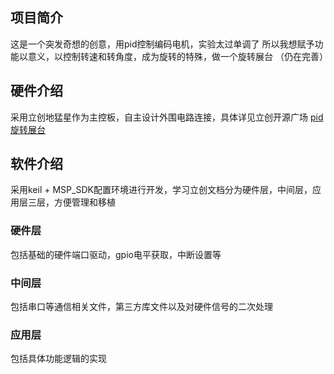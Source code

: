 ## 项目简介

这是一个突发奇想的创意，用pid控制编码电机，实验太过单调了
所以我想赋予功能以意义，以控制转速和转角度，成为旋转的特殊，做一个旋转展台
（仍在完善）

## 硬件介绍

采用立创地猛星作为主控板，自主设计外围电路连接，具体详见立创开源广场
[pid旋转展台](https://oshwhub.com/xingmanghi/pid-rotary-product-booth)

## 软件介绍

采用keil + MSP_SDK配置环境进行开发，学习立创文档分为硬件层，中间层，应用层三层，方便管理和移植

### 硬件层

包括基础的硬件端口驱动，gpio电平获取，中断设置等

### 中间层

包括串口等通信相关文件，第三方库文件以及对硬件信号的二次处理

### 应用层

包括具体功能逻辑的实现